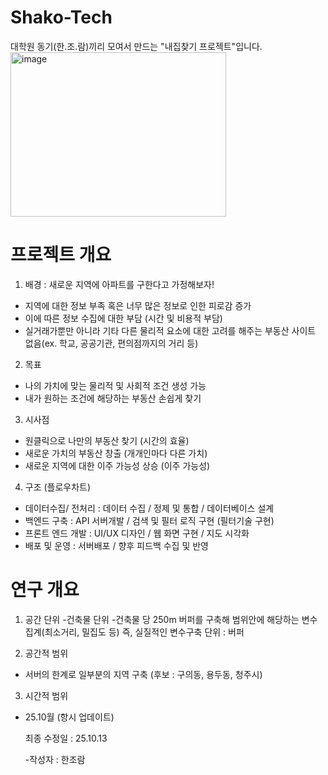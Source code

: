 # Shako-Tech
대학원 동기(한.조.람)끼리 모여서 만드는 "내집찾기 프로젝트"입니다.
<img width="345" height="263" alt="image" src="https://github.com/user-attachments/assets/615ce7ee-5800-4786-89d0-eb7b339e925e" />

# 프로젝트 개요 

1) 배경 : 새로운 지역에 아파트를 구한다고 가정해보자!
- 지역에 대한 정보 부족 혹은 너무 많은 정보로 인한 피로감 증가
- 이에 따른 정보 수집에 대한 부담 (시간 및 비용적 부담) 
- 실거래가뿐만 아니라 기타 다른 물리적 요소에 대한 고려를 해주는 부동산 사이트 없음(ex. 학교, 공공기관, 편의점까지의 거리 등)

2) 목표
- 나의 가치에 맞는 물리적 및 사회적 조건 생성 가능
- 내가 원하는 조건에 해당하는 부동산 손쉽게 찾기
 
3) 시사점
- 원클릭으로 나만의 부동산 찾기 (시간의 효율) 
- 새로운 가치의 부동산 창출 (개개인마다 다른 가치)  
- 새로운 지역에 대한 이주 가능성 상승 (이주 가능성)

4) 구조 (플로우차트)
- 데이터수집/ 전처리 : 데이터 수집 / 정제 및 통합 / 데이터베이스 설계
- 백엔드 구축 : API 서버개발 / 검색 및 필터 로직 구현 (필터기술 구현)
- 프론트 엔드 개발 : UI/UX 디자인 / 웹 화면 구현 / 지도 시각화
- 배포 및 운영 : 서버배포  / 향후 피드백 수집 및 반영 


# 연구 개요 

1) 공간 단위
   -건축물 단위
   -건축물 당 250m 버퍼를 구축해 범위안에 해당하는 변수 집계(최소거리, 밀집도 등) 
    즉, 실질적인 변수구축 단위 : 버퍼
    
3) 공간적 범위
  - 서버의 한계로 일부분의 지역 구축 (후보 : 구의동, 용두동, 청주시)
         
3) 시간적 범위
 - 25.10월 (항시 업데이트)  





   최종 수정일 : 25.10.13

   -작성자 : 한조람 
